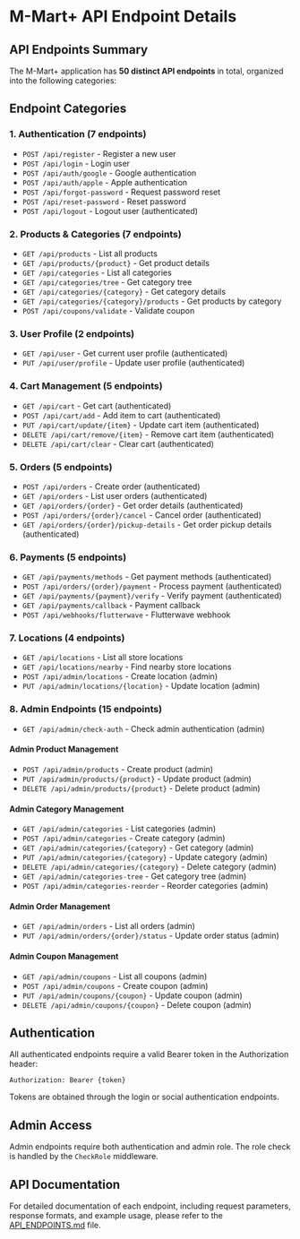 # M-Mart+ API Endpoint Details

## API Endpoints Summary

The M-Mart+ application has **50 distinct API endpoints** in total, organized into the following categories:

## Endpoint Categories

### 1. Authentication (7 endpoints)
- `POST /api/register` - Register a new user
- `POST /api/login` - Login user
- `POST /api/auth/google` - Google authentication
- `POST /api/auth/apple` - Apple authentication
- `POST /api/forgot-password` - Request password reset
- `POST /api/reset-password` - Reset password
- `POST /api/logout` - Logout user (authenticated)

### 2. Products & Categories (7 endpoints)
- `GET /api/products` - List all products
- `GET /api/products/{product}` - Get product details
- `GET /api/categories` - List all categories
- `GET /api/categories/tree` - Get category tree
- `GET /api/categories/{category}` - Get category details
- `GET /api/categories/{category}/products` - Get products by category
- `POST /api/coupons/validate` - Validate coupon

### 3. User Profile (2 endpoints)
- `GET /api/user` - Get current user profile (authenticated)
- `PUT /api/user/profile` - Update user profile (authenticated)

### 4. Cart Management (5 endpoints)
- `GET /api/cart` - Get cart (authenticated)
- `POST /api/cart/add` - Add item to cart (authenticated)
- `PUT /api/cart/update/{item}` - Update cart item (authenticated)
- `DELETE /api/cart/remove/{item}` - Remove cart item (authenticated)
- `DELETE /api/cart/clear` - Clear cart (authenticated)

### 5. Orders (5 endpoints)
- `POST /api/orders` - Create order (authenticated)
- `GET /api/orders` - List user orders (authenticated)
- `GET /api/orders/{order}` - Get order details (authenticated)
- `POST /api/orders/{order}/cancel` - Cancel order (authenticated)
- `GET /api/orders/{order}/pickup-details` - Get order pickup details (authenticated)

### 6. Payments (5 endpoints)
- `GET /api/payments/methods` - Get payment methods (authenticated)
- `POST /api/orders/{order}/payment` - Process payment (authenticated)
- `GET /api/payments/{payment}/verify` - Verify payment (authenticated)
- `GET /api/payments/callback` - Payment callback
- `POST /api/webhooks/flutterwave` - Flutterwave webhook

### 7. Locations (4 endpoints)
- `GET /api/locations` - List all store locations
- `GET /api/locations/nearby` - Find nearby store locations
- `POST /api/admin/locations` - Create location (admin)
- `PUT /api/admin/locations/{location}` - Update location (admin)

### 8. Admin Endpoints (15 endpoints)
- `GET /api/admin/check-auth` - Check admin authentication (admin)

#### Admin Product Management
- `POST /api/admin/products` - Create product (admin)
- `PUT /api/admin/products/{product}` - Update product (admin)
- `DELETE /api/admin/products/{product}` - Delete product (admin)

#### Admin Category Management
- `GET /api/admin/categories` - List categories (admin)
- `POST /api/admin/categories` - Create category (admin)
- `GET /api/admin/categories/{category}` - Get category (admin)
- `PUT /api/admin/categories/{category}` - Update category (admin)
- `DELETE /api/admin/categories/{category}` - Delete category (admin)
- `GET /api/admin/categories-tree` - Get category tree (admin)
- `POST /api/admin/categories-reorder` - Reorder categories (admin)

#### Admin Order Management
- `GET /api/admin/orders` - List all orders (admin)
- `PUT /api/admin/orders/{order}/status` - Update order status (admin)

#### Admin Coupon Management
- `GET /api/admin/coupons` - List all coupons (admin)
- `POST /api/admin/coupons` - Create coupon (admin)
- `PUT /api/admin/coupons/{coupon}` - Update coupon (admin)
- `DELETE /api/admin/coupons/{coupon}` - Delete coupon (admin)

## Authentication

All authenticated endpoints require a valid Bearer token in the Authorization header:

```
Authorization: Bearer {token}
```

Tokens are obtained through the login or social authentication endpoints.

## Admin Access

Admin endpoints require both authentication and admin role. The role check is handled by the `CheckRole` middleware.

## API Documentation

For detailed documentation of each endpoint, including request parameters, response formats, and example usage, please refer to the [API_ENDPOINTS.md](./API_ENDPOINTS.md) file.
